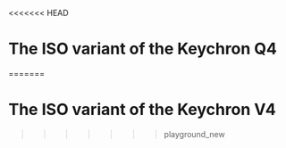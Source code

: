 <<<<<<< HEAD
# The ISO variant of the Keychron Q4
=======
# The ISO variant of the Keychron V4
>>>>>>> playground_new

